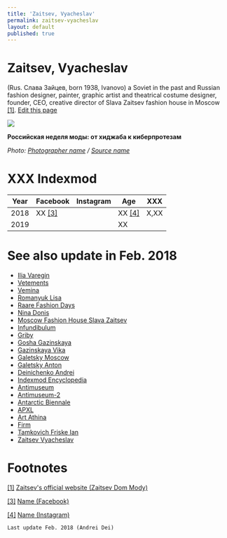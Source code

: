```yaml
---
title: 'Zaitsev, Vyacheslav'
permalink: zaitsev-vyacheslav
layout: default
published: true
---
```


# Zaitsev, Vyacheslav

 (Rus. Слава Зайцев, born 1938, Ivanovo) a Soviet in the past and Russian fashion designer, painter, graphic artist and theatrical costume designer, founder, CEO, creative director of Slava Zaitsev fashion house in Moscow  <span id="a1">[\[1\]](#f1)</span>. [Edit this page](http://prose.io/#indexmod/encyclopedia/edit/master/zaitsev-vyacheslav.md)

![](http://www.ng.ru/upload/iblock/3e3/60-9-13.jpg)

**Российская неделя моды: от хиджаба к киберпротезам**

*Photo: [Photographer name](/photographer-name-page) / [Source name](/source-name-page)*

# XXX Indexmod

|Year|Facebook|Instagram|Age|XXX|
|-|-|-|-|-|
|2018|ХХ <span id="a3">[\[3\]](#f3)</span>||ХХ <span id="a4">[\[4\]](#f4)</span>|Х,ХХ|
|2019|||ХХ||

# See also update in Feb. 2018

+ [Ilia Varegin](varegin-ilia)
+ [Vetements](vetements)
+ [Vemina](vemina)
+ [Romanyuk Lisa](romanyuk-lisa)
+ [Raare Fashion Days](raare-fashion-days)
+ [Nina Donis](nina-donis)
+ [Moscow Fashion House Slava Zaitsev](moscow-fashion-house-slava-zaitsev)
+ [Infundibulum](infundibulum)
+ [Griby](griby)
+ [Gosha Gazinskaya](gosha-gazinskaya)
+ [Gazinskaya Vika](gazinskaya-vika)
+ [Galetsky Moscow](galetsky-moscow)
+ [Galetsky Anton](galetsky-anton)
+ [Deinichenko Andrei](deinichenko-andrei)
+ [Indexmod Encyclopedia](indexmod-encyclopedia)
+ [Antimuseum](antimuseum)
+ [Antimuseum-2](antimuseum-2)
+ [Antarctic Biennale](antarctic-biennale)
+ [APXL](apxl)
+ [Art Athina](art-athina)
+ [Firm](firm)
+ [Tamkovich Friske Ian](tamkovich-friske-ian)
+ [Zaitsev Vyacheslav](zaitsev-vyacheslav)

# Footnotes

[[1]](#a1) <span id="f1"></span> [Zaitsev's official website (Zaitsev Dom Mody)](http://example.net/article)

[[3]](#a3) <span id="f3"></span> [Name (Facebook)](http://example.net/article)

[[4]](#a4) <span id="f4"></span> [Name (Instagram)](http://example.net/article)


`Last update Feb. 2018 (Andrei Dei)`
